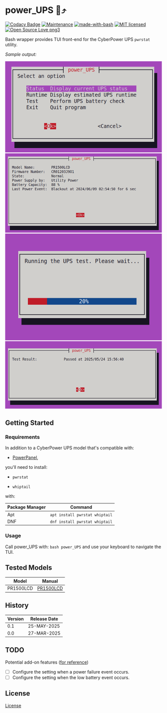 # power_UPS :battery::arrow_heading_up:

[![Codacy Badge](https://app.codacy.com/project/badge/Grade/158a13b795a84f4f95075fc3f51f1959)](https://app.codacy.com/gh/marshki/power_UPS/dashboard?utm_source=gh&utm_medium=referral&utm_content=&utm_campaign=Badge_grade)
[![Maintenance](https://img.shields.io/badge/Maintained%3F-yes-green.svg)](https://GitHub.com/Naereen/StrapDown.js/graphs/commit-activity)
[![made-with-bash](https://img.shields.io/badge/Made%20with-Bash-1f425f.svg)](https://www.gnu.org/software/bash/)
[![MIT licensed](https://img.shields.io/badge/license-MIT-blue.svg)](https://raw.githubusercontent.com/hyperium/hyper/master/LICENSE)
[![Open Source Love png3](https://badges.frapsoft.com/os/v3/open-source.png?v=103)](https://github.com/ellerbrock/open-source-badges/)

Bash wrapper provides TUI front-end for the CyberPower UPS `pwrstat` utility.

*Sample output:*

![alt text](https://github.com/marshki/power_UPS/blob/main/docs/PowerUPS-main.png)
![alt text](https://github.com/marshki/power_UPS/blob/main/docs/PowerUPS-stats.png)
![alt text](https://github.com/marshki/power_UPS/blob/main/docs/PowerUPS-progress.png)
![alt text](https://github.com/marshki/power_UPS/blob/main/docs/PowerUPS-result.png)

## Getting Started

### Requirements

In addition to a CyberPower UPS model that's compatible with:

- [PowerPanel](https://www.cyberpowersystems.com/products/software/power-panel-personal/),

you'll need to install:

- `pwrstat`

- `whiptail`
 
with:

|Package Manager|Command                       |
|---            |---                           |
|Apt            |`apt install pwrstat whiptail`|
|DNF            |`dnf install pwrstat whiptail`|

### Usage

Call power_UPS with: `bash power_UPS` and use your keyboard to navigate the TUI.

## Tested Models

|Model    |Manual |
|---      |---    |
|PR1500LCD|[PR1500LCD](https://www.cyberpowersystems.com/product/ups/smart-app-sinewave/pr1500lcd/)|

## History

|Version  |Release Date  |
|---      |---           |
| 0.1     | 25-MAY-2025  |
| 0.0     | 27-MAR-2025  |

## TODO

Potential add-on features ([for reference](https://www.cyberpower.com/vn/en/File/GetCyberpowerFileByDocId/SM-18080041-01))

- [ ] Configure the setting when a power failure event occurs.
- [ ] Configure the setting when the low battery event occurs.

## License

[License](https://github.com/marshki/power_UPS/blob/main/LICENSE)
